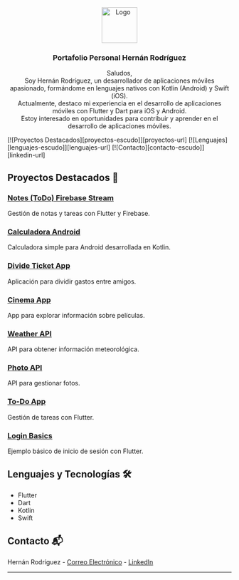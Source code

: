<!-- Logo y Título del Proyecto -->
<div align="center">
  <a href="https://github.com/HerniRG/portafolio-personal">
    <img src="https://live.staticflickr.com/65535/53471788406_e8a54ccd4f_o.png" alt="Logo" width="80" height="80">
  </a>

  <h3 align="center">Portafolio Personal Hernán Rodríguez</h3>

  <p align="center">
    Saludos,
    <br />
    Soy Hernán Rodríguez, un desarrollador de aplicaciones móviles apasionado, formándome en lenguajes nativos con Kotlin (Android) y Swift (iOS).
    <br />
    Actualmente, destaco mi experiencia en el desarrollo de aplicaciones móviles con Flutter y Dart para iOS y Android.
    <br />
    Estoy interesado en oportunidades para contribuir y aprender en el desarrollo de aplicaciones móviles.
  </p>
</div>

<!-- Escudo del Proyecto -->
[![Proyectos Destacados][proyectos-escudo]][proyectos-url]
[![Lenguajes][lenguajes-escudo]][lenguajes-url]
[![Contacto][contacto-escudo]][linkedin-url]

<!-- Enlaces a Repositorios -->
## Proyectos Destacados 🚀

### [Notes (ToDo) Firebase Stream](https://github.com/HerniRG/notes_-todo_firebase_stream)
Gestión de notas y tareas con Flutter y Firebase.

### [Calculadora Android](https://github.com/HerniRG/calculadora-Android)
Calculadora simple para Android desarrollada en Kotlin.

### [Divide Ticket App](https://github.com/HerniRG/Divide-Ticket-App)
Aplicación para dividir gastos entre amigos.

### [Cinema App](https://github.com/HerniRG/cinema)
App para explorar información sobre películas.

### [Weather API](https://github.com/HerniRG/weather_api)
API para obtener información meteorológica.

### [Photo API](https://github.com/HerniRG/photo_api)
API para gestionar fotos.

### [To-Do App](https://github.com/HerniRG/to_do_app)
Gestión de tareas con Flutter.

### [Login Basics](https://github.com/HerniRG/login-basics)
Ejemplo básico de inicio de sesión con Flutter.

## Lenguajes y Tecnologías 🛠️

- Flutter
- Dart
- Kotlin
- Swift

## Contacto 📬

Hernán Rodríguez - [Correo Electrónico](mailto:hernanrg85@gmail.com) - [LinkedIn](https://www.linkedin.com/in/hern%C3%A1n-rodr%C3%ADguez-garnica/)

---
